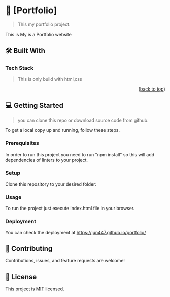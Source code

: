 <a name="readme-top"></a>

<!--
!!! IMPORTANT !!!
This README is an example of how you could professionally present your codebase. 
Writing documentation is a crucial part of your work as a professional software developer and cannot be ignored. 

You should modify this file to match your project and remove sections that don't apply.

REQUIRED SECTIONS:
- Table of Contents
- About the Project
  - Built With
  - Live Demo
- Getting Started
- Authors
- Future Features
- Contributing
- Show your support
- Acknowledgements
- License

OPTIONAL SECTIONS:
- FAQ

After you're finished please remove all the comments and instructions!

For more information on the importance of a professional README for your repositories: https://github.com/microverseinc/curriculum-transversal-skills/blob/main/documentation/articles/readme_best_practices.md
-->

[//]: # (<div align="center">)

[//]: # (  <!-- You are encouraged to replace this logo with your own! Otherwise you can also remove it. -->)

[//]: # (  <img src="murple_logo.png" alt="logo" width="140"  height="auto" />)

[//]: # (  <br/>)

[//]: # ()
[//]: # ([//]: # &#40;  <h3><b>Microverse README Template</b></h3>&#41;)
[//]: # ()
[//]: # (</div>)

<!-- PROJECT DESCRIPTION -->

# 📖 [Portfolio] <a name="about-project"></a>

> This my portfolio project.

 This is My  is a Portfolio website

## 🛠 Built With <a name="built-with"></a>

### Tech Stack <a name="tech-stack"></a>

> This is only build with html,css

<p align="right">(<a href="#readme-top">back to top</a>)</p>


<!-- GETTING STARTED -->

## 💻 Getting Started <a name="getting-started"></a>

> you can clone this repo or download source code from github.

To get a local copy up and running, follow these steps.

### Prerequisites

In order to run this project you need to run "npm install" so this will add dependencies of linters to your project.


### Setup

Clone this repository to your desired folder:



### Usage

To run the project just execute index.html file in your browser.


### Deployment

You can check the deployment at https://jun447.github.io/portfolio/


<!-- AUTHORS -->


<!-- CONTRIBUTING -->

## 🤝 Contributing <a name="contributing"></a>

Contributions, issues, and feature requests are welcome!



<!-- LICENSE -->

## 📝 License <a name="license"></a>

This project is [MIT](./LICENSE) licensed.
